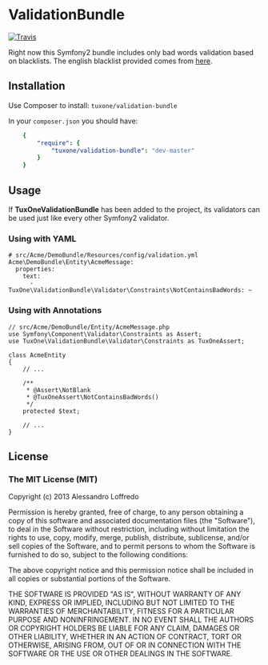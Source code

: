 ValidationBundle
=============

[![Travis](https://api.travis-ci.org/aloffredo/ValidationBundle.png?branch=master)](https://travis-ci.org/aloffredo/ValidationBundle)

Right now this Symfony2 bundle includes only bad words validation based on blacklists. The english blacklist provided comes from [here](http://photos.ramseym.com/pictures/blog/badwords_for_facebook_pages.txt).

Installation
------------

Use Composer to install: ``tuxone/validation-bundle``

In your ``composer.json`` you should have:

``` yaml
    {
        "require": {
            "tuxone/validation-bundle": "dev-master"
        }
    }
```

Usage
------------

If **TuxOneValidationBundle** has been added to the project, its validators can be used just like every other Symfony2 validator.

### Using with YAML

	# src/Acme/DemoBundle/Resources/config/validation.yml
	Acme\DemoBundle\Entity\AcmeMessage:
	  properties:
	    text:
	      - TuxOne\ValidationBundle\Validator\Constraints\NotContainsBadWords: ~

### Using with Annotations

	// src/Acme/DemoBundle/Entity/AcmeMessage.php
	use Symfony\Component\Validator\Constraints as Assert;
	use TuxOne\ValidationBundle\Validator\Constraints as TuxOneAssert;

	class AcmeEntity
	{
		// ...

		/**
		 * @Assert\NotBlank
		 * @TuxOneAssert\NotContainsBadWords()
		 */
		protected $text;

		// ...
    }

License
--------

### The MIT License (MIT)

Copyright (c) 2013 Alessandro Loffredo

Permission is hereby granted, free of charge, to any person obtaining a copy of this software and associated documentation files (the "Software"), to deal in the Software without restriction, including without limitation the rights to use, copy, modify, merge, publish, distribute, sublicense, and/or sell copies of the Software, and to permit persons to whom the Software is furnished to do so, subject to the following conditions:

The above copyright notice and this permission notice shall be included in all copies or substantial portions of the Software.

THE SOFTWARE IS PROVIDED "AS IS", WITHOUT WARRANTY OF ANY KIND, EXPRESS OR IMPLIED, INCLUDING BUT NOT LIMITED TO THE WARRANTIES OF MERCHANTABILITY, FITNESS FOR A PARTICULAR PURPOSE AND NONINFRINGEMENT. IN NO EVENT SHALL THE AUTHORS OR COPYRIGHT HOLDERS BE LIABLE FOR ANY CLAIM, DAMAGES OR OTHER LIABILITY, WHETHER IN AN ACTION OF CONTRACT, TORT OR OTHERWISE, ARISING FROM, OUT OF OR IN CONNECTION WITH THE SOFTWARE OR THE USE OR OTHER DEALINGS IN THE SOFTWARE.
